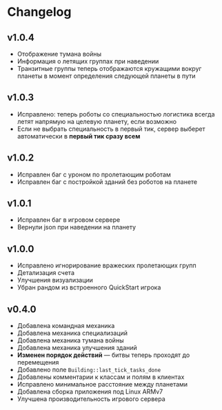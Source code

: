 # Changelog

## v1.0.4

- Отображение тумана войны
- Информация о летящих группах при наведении
- Транзитные группы теперь отображаются кружащими вокруг планеты в момент определения следующей планеты в пути

## v1.0.3

- Исправлено: теперь роботы со специальностью логистика всегда летят напрямую на целевую планету, если возможно
- Если не выбрать специальность в первый тик, сервер выберет автоматически в **первый тик сразу всем**

## v1.0.2

- Исправлен баг с уроном по пролетающим роботам
- Исправлен баг с постройкой зданий без роботов на планете

## v1.0.1

- Исправлен баг в игровом сервере
- Вернули json при наведении на планету

## v1.0.0

- Исправлено игнорирование вражеских пролетающих групп
- Детализация счета
- Улучшения визуализации
- Убран рандом из встроенного QuickStart игрока

## v0.4.0

- Добавлена командная механика
- Добавлена механика специализаций
- Добавлена механика тумана войны
- Добавлена механика улучшения зданий
- **Изменен порядок действий** — битвы теперь проходят до перемещения
- Добавлено поле `Building::last_tick_tasks_done`
- Добавлены комментарии к классам и полям в клиентах
- Исправлено минимальное расстояние между планетами
- Добавлена сборка приложения под Linux ARMv7
- Улучшена производительность игрового сервера
